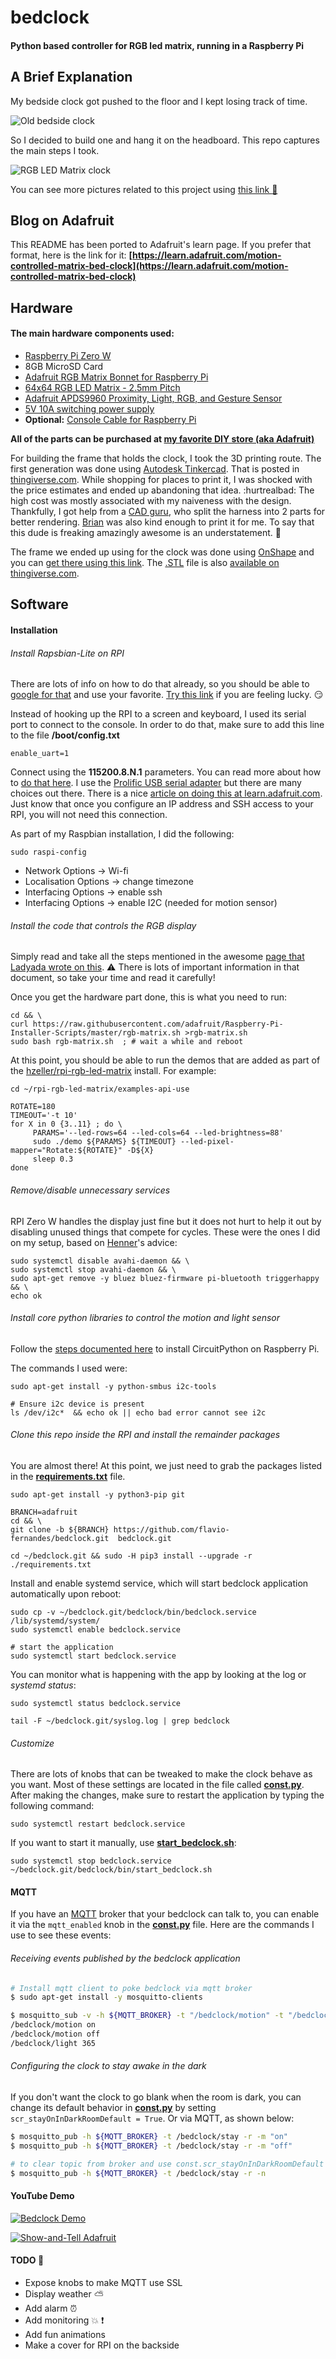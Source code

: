 # bedclock
#### Python based controller for RGB led matrix, running in a Raspberry Pi

## A Brief Explanation

My bedside clock got pushed to the floor and I kept losing track of time.

![Old bedside clock](https://farm2.staticflickr.com/1855/29633788337_a27c736dea_z.jpg)

So I decided to build one and hang it on the headboard. This repo captures
the main steps I took.

![RGB LED Matrix clock](https://farm2.staticflickr.com/1923/29916857047_9f3a571fc8_z.jpg)

You can see more pictures related to this project using [this link :art:](https://www.flickr.com/gp/38447095@N00/705C56)

## Blog on Adafruit

This README has been ported to Adafruit's learn page. If you prefer that format, here is the link for it:
**[https://learn.adafruit.com/motion-controlled-matrix-bed-clock](https://learn.adafruit.com/motion-controlled-matrix-bed-clock)**

## Hardware

#### The main hardware components used:

* [Raspberry Pi Zero W](https://www.adafruit.com/product/3400)
* 8GB MicroSD Card
* [Adafruit RGB Matrix Bonnet for Raspberry Pi](https://www.adafruit.com/product/3211)
* [64x64 RGB LED Matrix - 2.5mm Pitch](https://www.adafruit.com/product/3649)
* [Adafruit APDS9960 Proximity, Light, RGB, and Gesture Sensor](https://www.adafruit.com/product/3595)
* [5V 10A switching power supply](https://www.adafruit.com/product/658)
* **Optional:** [Console Cable for Raspberry Pi](https://www.adafruit.com/product/954)

**All of the parts can be purchased at [my favorite DIY store (aka Adafruit)](https://adafruit.com)**

For building the frame that holds the clock, I took the 3D printing route.
The first generation was done using [Autodesk Tinkercad](https://www.tinkercad.com/things/7wOHX7GfFme).
That is posted in [thingiverse.com](https://www.thingiverse.com/thing:3070573). While shopping for places to print it,
I was shocked with the price estimates and ended up abandoning that idea. :hurtrealbad: The high
cost was mostly associated with my naiveness with the design. Thankfully, I got help from a [CAD guru](https://www.linkedin.com/in/thebrianbailey/), 
who split the harness into 2 parts for better rendering. [Brian](https://github.com/bunedoggle) was also kind enough to print it for me.
To say that this dude is freaking amazingly awesome is an understatement. :bow:

The frame we ended up using for the clock was done using [OnShape](https://cad.onshape.com/) and you can
[get there using this link](https://cad.onshape.com/documents/28baa48f25d4dc6e6211634d/v/d9f02a67fde16e56652c7566/e/8044c64ece9d04910adc8c90).
The [.STL](https://www.thingiverse.com/thing:3140714/files) file is also [available on thingiverse.com](https://www.thingiverse.com/thing:3140714/zip).

## Software

#### Installation

###### Install Rapsbian-Lite on RPI

There are lots of info on how to do that already, so you should be able to [google for that](https://lmgtfy.com/?q=install+raspbian+lite) and use your favorite. [Try this link](https://learn.adafruit.com/circuitpython-on-raspberrypi-linux/installing-circuitpython-on-raspberry-pi#prerequisite-pi-setup-2-3) if you are feeling lucky. :smirk:

Instead of hooking up the RPI to a screen and keyboard, I used its serial port to connect to the console. In order to do that, make sure to
add this line to the file **/boot/config.txt**

```
enable_uart=1
```

Connect using the **115200.8.N.1** parameters. You can read more about how to [do that here](https://learn.adafruit.com/raspberry-pi-zero-creation/enable-uart).
I use the [Prolific USB serial adapter](https://www.adafruit.com/product/954) but there
are many choices out there. There is a nice [article on doing this at learn.adafruit.com](https://learn.adafruit.com/adafruits-raspberry-pi-lesson-5-using-a-console-cable?view=all). Just know that once you configure an IP address and SSH access to your RPI, you will not need this connection.

As part of my Raspbian installation, I did the following:

`sudo raspi-config`

* Network Options -> Wi-fi
* Localisation Options -> change timezone
* Interfacing Options -> enable ssh
* Interfacing Options -> enable I2C  (needed for motion sensor)


###### Install the code that controls the RGB display

Simply read and take all the steps mentioned in the awesome [page that Ladyada wrote on this](https://learn.adafruit.com/adafruit-rgb-matrix-bonnet-for-raspberry-pi?view=all). :warning: There is lots of important information in that document, so take your time and read it carefully!

Once you get the hardware part done, this is what you need to run:

```
cd && \
curl https://raw.githubusercontent.com/adafruit/Raspberry-Pi-Installer-Scripts/master/rgb-matrix.sh >rgb-matrix.sh
sudo bash rgb-matrix.sh  ; # wait a while and reboot
```

At this point, you should be able to run the demos that are added as part of the [hzeller/rpi-rgb-led-matrix](https://github.com/hzeller/rpi-rgb-led-matrix) install. For example:

```
cd ~/rpi-rgb-led-matrix/examples-api-use

ROTATE=180
TIMEOUT='-t 10'
for X in 0 {3..11} ; do \
     PARAMS='--led-rows=64 --led-cols=64 --led-brightness=88'
     sudo ./demo ${PARAMS} ${TIMEOUT} --led-pixel-mapper="Rotate:${ROTATE}" -D${X}
     sleep 0.3
done
```

###### Remove/disable unnecessary services

RPI Zero W handles the display just fine but it does not hurt to help it out by disabling unused things that compete for cycles.
These were the ones I did on my setup, based on 
[Henner](https://github.com/hzeller/rpi-rgb-led-matrix/tree/814b79b5696d32dd1140304b41a1ec0068bb271a#use-minimal-raspbian-distribution)'s advice:

```
sudo systemctl disable avahi-daemon && \
sudo systemctl stop avahi-daemon && \
sudo apt-get remove -y bluez bluez-firmware pi-bluetooth triggerhappy && \
echo ok
```

###### Install core python libraries to control the motion and light sensor

Follow the [steps documented here](https://learn.adafruit.com/circuitpython-on-raspberrypi-linux?view=all#circuitpython-on-linux-and-raspberry-pi-1-5) to install CircuitPython on Raspberry Pi.

The commands I used were:

```
sudo apt-get install -y python-smbus i2c-tools

# Ensure i2c device is present
ls /dev/i2c*  && echo ok || echo bad error cannot see i2c
```

###### Clone this repo inside the RPI and install the remainder packages

You are almost there! At this point, we just need to grab the packages listed in the **[requirements.txt](requirements.txt)** file.

```
sudo apt-get install -y python3-pip git

BRANCH=adafruit
cd && \
git clone -b ${BRANCH} https://github.com/flavio-fernandes/bedclock.git  bedclock.git

cd ~/bedclock.git && sudo -H pip3 install --upgrade -r ./requirements.txt
```

Install and enable systemd service, which will start bedclock application automatically upon reboot:

```
sudo cp -v ~/bedclock.git/bedclock/bin/bedclock.service /lib/systemd/system/
sudo systemctl enable bedclock.service

# start the application
sudo systemctl start bedclock.service
```

You can monitor what is happening with the app by looking at the log or
*systemd status*:

```
sudo systemctl status bedclock.service

tail -F ~/bedclock.git/syslog.log | grep bedclock
```

###### Customize

There are lots of knobs that can be tweaked to make the clock behave
as you want. Most of these settings are located in the file called
**[const.py](bedclock/const.py)**. After making the changes, make sure to
restart the application by typing the following command:

```
sudo systemctl restart bedclock.service
```

If you want to start it manually, use **[start_bedclock.sh](bedclock/bin/start_bedclock.sh)**:

```
sudo systemctl stop bedclock.service
~/bedclock.git/bedclock/bin/start_bedclock.sh
```

#### MQTT

If you have an [MQTT](https://learn.adafruit.com/adafruit-io/mqtt-api) broker that your
bedclock can talk to, you can enable it via the `mqtt_enabled` knob in
the **[const.py](bedclock/const.py)** file. Here are the commands I use to see these events:

###### Receiving events published by the bedclock application

```bash
# Install mqtt client to poke bedclock via mqtt broker
$ sudo apt-get install -y mosquitto-clients

$ mosquitto_sub -v -h ${MQTT_BROKER} -t "/bedclock/motion" -t "/bedclock/light"
/bedclock/motion on
/bedclock/motion off
/bedclock/light 365
```

###### Configuring the clock to stay awake in the dark

If you don't want the clock to go blank when the room is dark, you can change its default
behavior in **[const.py](bedclock/const.py)** by 
setting `scr_stayOnInDarkRoomDefault = True`. Or via MQTT, as shown below:

```bash
$ mosquitto_pub -h ${MQTT_BROKER} -t /bedclock/stay -r -m "on"
$ mosquitto_pub -h ${MQTT_BROKER} -t /bedclock/stay -r -m "off"

# to clear topic from broker and use const.scr_stayOnInDarkRoomDefault
$ mosquitto_pub -h ${MQTT_BROKER} -t /bedclock/stay -r -n
```

#### YouTube Demo

[![Bedclock Demo](https://img.youtube.com/vi/kgT8Nts2mAI/0.jpg)](https://www.youtube.com/watch?v=kgT8Nts2mAI "Bedclock Demo")

[![Show-and-Tell Adafruit](https://img.youtube.com//vi/2VQixyqWGfE/0.jpg)](https://youtu.be/2VQixyqWGfE?t=584 "Bedclock Adafruit Show-and-Tell")

#### TODO  :construction:

* Expose knobs to make MQTT use SSL
* Display weather :partly_sunny:
* Add alarm :alarm_clock:
* Add monitoring  :boom: :exclamation:
* Add fun animations
* Make a cover for RPI on the backside
